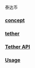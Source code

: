 泰达币

### [concept](http://www.dayqkl.com/1551.html)

### [tether](https://tether.to/)

### [Tether API](http://platform.tether.to/)

### [Usage](http://8btc.com/thread-77344-1-13.html)

